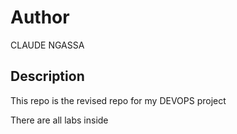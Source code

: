 # Author

CLAUDE NGASSA

## Description

This repo is the revised repo for my DEVOPS project

There are all labs inside